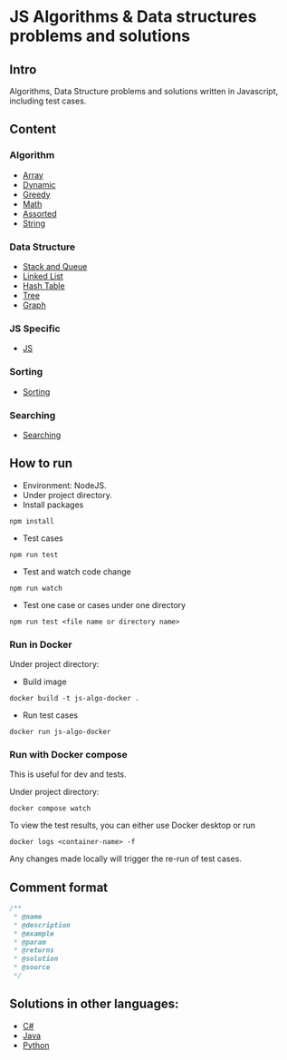 # JS Algorithms & Data structures problems and solutions

## Intro

Algorithms, Data Structure problems and solutions written in Javascript, including test cases.

## Content

### Algorithm

- [Array](./algo/array)
- [Dynamic](./algo/dynamic)
- [Greedy](./algo/greedy)
- [Math](./algo/math)
- [Assorted](./algo/assorted)
- [String](./algo/string)

### Data Structure

- [Stack and Queue](./ds/stack_queue)
- [Linked List](./ds/linkedlist)
- [Hash Table](./ds/hash)
- [Tree](./ds/tree)
- [Graph](./ds/graph)

### JS Specific

- [JS](./js)

### Sorting

- [Sorting](./sorting)

### Searching

- [Searching](./searching)

## How to run

- Environment: NodeJS.
- Under project directory.
- Install packages

```
npm install
```

- Test cases

```
npm run test
```

- Test and watch code change

```
npm run watch
```

- Test one case or cases under one directory

```
npm run test <file name or directory name>
```

### Run in Docker

Under project directory:

- Build image

```
docker build -t js-algo-docker .
```

- Run test cases

```
docker run js-algo-docker
```

### Run with Docker compose

This is useful for dev and tests.

Under project directory:

```
docker compose watch
```

To view the test results, you can either use Docker desktop or run

```
docker logs <container-name> -f
```

Any changes made locally will trigger the re-run of test cases.

## Comment format

```js
/**
 * @name
 * @description
 * @example
 * @param
 * @returns
 * @solution
 * @source
 */
```

## Solutions in other languages:

- [C#](https://github.com/yangfcm/algorithm-csharp)
- [Java](https://github.com/yangfcm/algorithm-java)
- [Python](https://github.com/yangfcm/algorithm-python)
